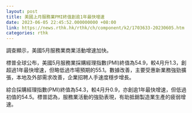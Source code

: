 ```yaml
---
layout: post
title: 美國上月服務業PMI終值創逾1年最快增速
date: 2023-06-05 22:45:52.000000000 +08:00
link: https://news.rthk.hk/rthk/ch/component/k2/1703633-20230605.htm
categories: rthk
---
```


調查顯示，美國5月服務業商業活動增速加快。

標普全球公布，美國5月服務業採購經理指數(PMI)終值為54.9，較4月升1.3，創超過1年最快增速，但略低過市場預期的55.1。數據改善，主要受惠新業務強勁擴張，本地及外部需求改善，企業招聘人手速度穩步增長。

綜合採購經理指數(PMI)終值為54.3，較4月升0.9，亦創逾1年最快增速，但低過初值的54.5。標普認為，服務業活動的強勁表現，有助抵銷製造業生產的疲弱增速。
